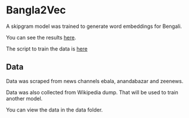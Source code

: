 # Bangla2Vec

A skipgram model was trained to generate word embeddings for Bengali.

You can see the results [here](test_word2vec.ipynb).

The script to train the data is [here](preprocess.ipynb)

## Data

Data was scraped from news channels ebala, anandabazar and zeenews.

Data was also collected from Wikipedia dump. That will be used to train another model.

You can view the data in the data folder.
